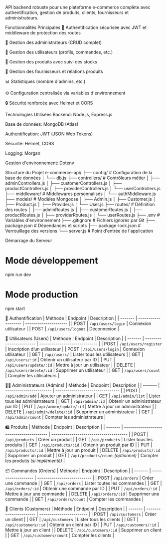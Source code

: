 API backend robuste pour une plateforme e-commerce complète avec authentification, gestion de produits, clients, fournisseurs et administrateurs.

Fonctionnalités Principales
🔐 Authentification sécurisée avec JWT et middleware de protection des routes

👑 Gestion des administrateurs (CRUD complet)

👥 Gestion des utilisateurs (profils, commandes, etc.)

🛒 Gestion des produits avec suivi des stocks

🤝 Gestion des fournisseurs et relations produits

📊 Statistiques (nombre d'admins, etc.)

⚙️ Configuration centralisée via variables d'environnement

🔒 Sécurité renforcée avec Helmet et CORS

Technologies Utilisées
Backend: Node.js, Express.js

Base de données: MongoDB (Atlas)

Authentification: JWT (JSON Web Tokens)

Sécurité: Helmet, CORS

Logging: Morgan

Gestion d'environnement: Dotenv

Structure du Projet
e-commerce-api/
├── config/           # Configuration de la base de données
│   └── db.js
├── controllers/      # Contrôleurs métier
│   ├── adminControllers.js
│   ├── customerControllers.js
│   ├── productControllers.js
│   ├── providerControllers.js
│   └── userControllers.js
├── middleware/       # Middlewares personnalisés
│   └── authMiddleware.js
├── models/           # Modèles Mongoose
│   ├── Admin.js
│   ├── Customer.js
│   ├── Product.js
│   ├── Provider.js
│   └── User.js
├── routes/           # Définition des routes
│   ├── adminRoutes.js
│   ├── customerRoutes.js
│   ├── productRoutes.js
│   ├── providerRoutes.js
│   └── userRoutes.js
├── .env              # Variables d'environnement
├── .gitignore        # Fichiers ignorés par Git
├── package.json      # Dépendances et scripts
├── package-lock.json # Verrouillage des versions
└── server.js         # Point d'entrée de l'application

Démarrage du Serveur
# Mode développement
npm run dev

# Mode production
npm start

🔐 Authentification
| Méthode | Endpoint            | Description           |
| ------- | ------------------- | --------------------- |
| POST    | `/api/users/login`  | Connexion utilisateur |
| POST    | `/api/users/logout` | Déconnexion           |


👤 Utilisateurs (Users)
| Méthode | Endpoint                | Description                   |
| ------- | ----------------------- | ----------------------------- |
| POST    | `/api/users/register`   | Inscription d’un utilisateur  |
| POST    | `/api/users/login`      | Connexion utilisateur         |
| GET     | `/api/users/`           | Lister tous les utilisateurs  |
| GET     | `/api/users/:id`        | Obtenir un utilisateur par ID |
| PUT     | `/api/users/update/:id` | Mettre à jour un utilisateur  |
| DELETE  | `/api/users/delete/:id` | Supprimer un utilisateur      |
| GET     | `/api/users/count`      | Compter les utilisateurs      |



👨‍💼 Administrateurs (Admins)
| Méthode | Endpoint                | Description                      |
| ------- | ----------------------- | -------------------------------- |
| POST    | `/api/admin/add`        | Ajouter un administrateur        |
| GET     | `/api/admin/list`       | Lister tous les administrateurs  |
| GET     | `/api/admin/:id`        | Obtenir un administrateur par ID |
| PUT     | `/api/admin/update/:id` | Mettre à jour un administrateur  |
| DELETE  | `/api/admin/delete/:id` | Supprimer un administrateur      |
| GET     | `/api/admin/count`      | Compter les administrateurs      |


🛍️ Produits
| Méthode | Endpoint                                 | Description                            |
| ------- | ---------------------------------------- | -------------------------------------- |
| POST    | `/api/products`                          | Créer un produit                       |
| GET     | `/api/products`                          | Lister tous les produits               |
| GET     | `/api/products/:id`                      | Obtenir un produit par ID              |
| PUT     | `/api/products/:id`                      | Mettre à jour un produit               |
| DELETE  | `/api/products/:id`                      | Supprimer un produit                   |
| GET     | `/api/products/count`      *(optionnel)* | Compter les produits *(si implémenté)* |

📦 Commandes (Orders)
| Méthode | Endpoint            | Description                 |
| ------- | ------------------- | --------------------------- |
| POST    | `/api/orders`       | Créer une commande          |
| GET     | `/api/orders`       | Lister toutes les commandes |
| GET     | `/api/orders/:id`   | Obtenir une commande par ID |
| PUT     | `/api/orders/:id`   | Mettre à jour une commande  |
| DELETE  | `/api/orders/:id`   | Supprimer une commande      |
| GET     | `/api/orders/count` | Compter les commandes       |

👥 Clients (Customers)
| Méthode | Endpoint               | Description              |
| ------- | ---------------------- | ------------------------ |
| POST    | `/api/customers`       | Créer un client          |
| GET     | `/api/customers`       | Lister tous les clients  |
| GET     | `/api/customers/:id`   | Obtenir un client par ID |
| PUT     | `/api/customers/:id`   | Mettre à jour un client  |
| DELETE  | `/api/customers/:id`   | Supprimer un client      |
| GET     | `/api/customers/count` | Compter les clients      |




